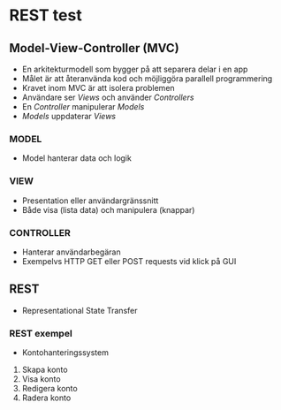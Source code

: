 # REST test

## Model-View-Controller (MVC)
* En arkitekturmodell som bygger på att separera delar i en app
* Målet är att återanvända kod och möjliggöra parallell programmering
* Kravet inom MVC är att isolera problemen
* Användare ser _Views_ och använder _Controllers_
* En _Controller_ manipulerar _Models_
* _Models_ uppdaterar _Views_

### MODEL
* Model hanterar data och logik

### VIEW
* Presentation eller användargränssnitt
* Både visa (lista data) och manipulera (knappar)

### CONTROLLER
* Hanterar användarbegäran
* Exempelvs HTTP GET eller POST requests vid klick på GUI

## REST
* Representational State Transfer


### REST exempel
* Kontohanteringssystem
1. Skapa konto
2. Visa konto
3. Redigera konto
4. Radera konto
